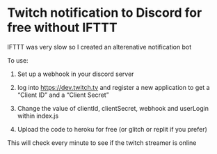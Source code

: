 # Twitch notification to Discord for free without IFTTT

IFTTT was very slow so I created an alterenative notification bot

To use:

1. Set up a webhook in your discord server 

2. log into https://dev.twitch.tv and register a new application to get a “Client ID” and a “Client Secret”

3. Change the value of clientId, clientSecret, webhook and userLogin within index.js

4. Upload the code to heroku for free (or glitch or replit if you prefer)

This will check every minute to see if the twitch streamer is online